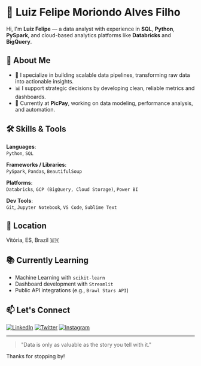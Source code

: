# 👋 Luiz Felipe Moriondo Alves Filho

Hi, I'm **Luiz Felipe** — a data analyst with experience in **SQL**, **Python**, **PySpark**, and cloud-based analytics platforms like **Databricks** and **BigQuery**.

## 🚀 About Me
- 🎯 I specialize in building scalable data pipelines, transforming raw data into actionable insights.
- 📊 I support strategic decisions by developing clean, reliable metrics and dashboards.
- 💼 Currently at **PicPay**, working on data modeling, performance analysis, and automation.

## 🛠️ Skills & Tools
**Languages**:  
`Python`, `SQL`

**Frameworks / Libraries**:  
`PySpark`, `Pandas`, `BeautifulSoup`

**Platforms**:  
`Databricks`, `GCP (BigQuery, Cloud Storage)`, `Power BI`

**Dev Tools**:  
`Git`, `Jupyter Notebook`, `VS Code`, `Sublime Text`

## 📍 Location
Vitória, ES, Brazil 🇧🇷

## 📚 Currently Learning
- Machine Learning with `scikit-learn`
- Dashboard development with `Streamlit`
- Public API integrations (e.g., `Brawl Stars API`)

## 📫 Let's Connect
[![LinkedIn](https://img.shields.io/badge/-LinkedIn-0A66C2?style=flat&logo=linkedin&logoColor=white)](https://www.linkedin.com/in/felipemoriondo) 
[![Twitter](https://img.shields.io/badge/-Twitter-1DA1F2?style=flat&logo=twitter&logoColor=white)](https://twitter.com/lfelipemaf) 
[![Instagram](https://img.shields.io/badge/-Instagram-E4405F?style=flat&logo=instagram&logoColor=white)](https://www.instagram.com/lfelipemaf)

---

> "Data is only as valuable as the story you tell with it."

Thanks for stopping by!
